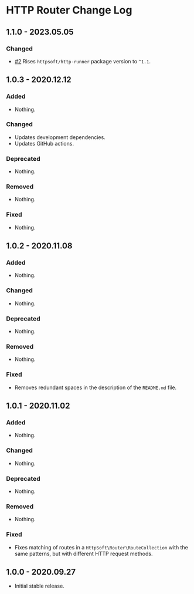 # HTTP Router Change Log

## 1.1.0 - 2023.05.05

### Changed

- [#2](https://github.com/httpsoft/http-router/pull/2) Rises `httpsoft/http-runner` package version to `^1.1`.

## 1.0.3 - 2020.12.12

### Added

- Nothing.

### Changed

- Updates development dependencies.
- Updates GitHub actions.

### Deprecated

- Nothing.

### Removed

- Nothing.

### Fixed

- Nothing.

## 1.0.2 - 2020.11.08

### Added

- Nothing.

### Changed

- Nothing.

### Deprecated

- Nothing.

### Removed

- Nothing.

### Fixed

- Removes redundant spaces in the description of the `README.md` file.

## 1.0.1 - 2020.11.02

### Added

- Nothing.

### Changed

- Nothing.

### Deprecated

- Nothing.

### Removed

- Nothing.

### Fixed

- Fixes matching of routes in a `HttpSoft\Router\RouteCollection` with the same patterns, but with different HTTP request methods.

## 1.0.0 - 2020.09.27

- Initial stable release.
